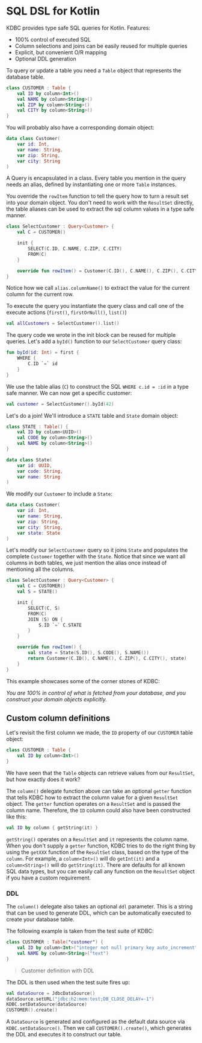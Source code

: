 # SQL DSL for Kotlin

KDBC provides type safe SQL queries for Kotlin. Features:

- 100% control of executed SQL
- Column selections and joins can be easily reused for multiple queries
- Explicit, but convenient O/R mapping
- Optional DDL generation

To query or update a table you need a `Table` object that represents the database table.

```kotlin
class CUSTOMER : Table {
    val ID by column<Int>()
    val NAME by column<String>()
    val ZIP by column<String>()
    val CITY by column<String>()
}
```

You will probably also have a corresponding domain object:

```kotlin
data class Customer(
    var id: Int,
    var name: String,
    var zip: String,
    var city: String
)
```


A Query is encapsulated in a class. Every table you mention in the
query needs an alias, defined by instantiating one or more `Table` instances.

You override the `rowItem` function to tell the query how to turn a result set
into your domain object. You don't need to work with the `ResultSet` directly,
the table aliases can be used to extract the sql column values in a type safe manner.

```kotlin
class SelectCustomer : Query<Customer> {
    val C = CUSTOMER()

    init {
        SELECT(C.ID, C.NAME, C.ZIP, C.CITY)
        FROM(C)
    }

    override fun rowItem() = Customer(C.ID(), C.NAME(), C.ZIP(), C.CITY())
}
```

Notice how we call `alias.columnName()` to extract the value for the current column for the current row.

To execute the query you instantiate the query class and call one of the execute actions (`first()`, `firstOrNull()`, `list()`)

```kotlin
val allCustomers = SelectCustomer().list()
```

The query code we wrote in the init block can be reused for multiple queries. Let's add a `byId()` function to our `SelectCustomer` query class:

```kotlin
fun byId(id: Int) = first {
    WHERE {
        C.ID `=` id
    }
}
```

We use the table alias (`C`) to construct the SQL `WHERE c.id = :id` in a type safe manner. We can now get a specific customer:

```kotlin
val customer = SelectCustomer().byId(42)
```

Let's do a join! We'll introduce a `STATE` table and `State` domain object:

```kotlin
class STATE : Table() {
    val ID by column<UUID>()
    val CODE by column<String>()
    val NAME by column<String>()
}

data class State(
    var id: UUID,
    var code: String,
    var name: String
)
```

We modify our `Customer` to include a `State`:

```kotlin
data class Customer(
    var id: Int,
    var name: String,
    var zip: String,
    var city: String,
    var state: State
)
```

Let's modify our `SelectCustomer` query so it joins `State` and populates the complete `Customer`
together with the `State`. Notice that since we want all columns in both tables, we just
mention the alias once instead of mentioning all the columns.

```kotlin
class SelectCustomer : Query<Customer> {
    val C = CUSTOMER()
    val S = STATE()

    init {
        SELECT(C, S)
        FROM(C)
        JOIN (S) ON {
            S.ID `=` C.STATE
        }
    }

    override fun rowItem() {
        val state = State(S.ID(), S.CODE(), S.NAME())
        return Customer(C.ID(), C.NAME(), C.ZIP(), C.CITY(), state)
    }
}
```

This example showcases some of the corner stones of KDBC:

*You are 100% in control of what is fetched from your database, and you
construct your domain objects explicitly.*

## Custom column definitions

Let's revisit the first column we made, the `ID` property of our `CUSTOMER` table object:

```kotlin
class CUSTOMER : Table {
    val ID by column<Int>()
}
```

We have seen that the `Table` objects can retrieve values from our `ResultSet`, but how exactly does it work?

The `column()` delegate function above can take an optional `getter` function that tells KDBC how to extract
the column value for a given `ResultSet` object. The `getter` function operates on a `ResultSet` and is passed
the column name. Therefore, the `ID` column could also have been constructed like this:

```kotlin
val ID by column { getString(it) }
```

`getString()` operates on a `ResultSet` and `it` represents the column name.
When you don't supply a `getter` function, KDBC tries to do the right thing by using the `getXXX` function
of the `ResultSet` class, based on the type of the `column`. For example, a `column<Int>()` will
do `getInt(it)` and a `column<String>()` will do `getString(it)`. There are defaults for all known
SQL data types, but you can easily call any function on the `ResultSet` object if you have a custom
requirement.

### DDL

The `column()` delegate also takes an optional `ddl` parameter. This is a string that can be used to
generate DDL, which can be automatically executed to create your database table.

The following example is taken from the test suite of KDBC:

```kotlin
class CUSTOMER : Table("customer") {
    val ID by column<Int>("integer not null primary key auto_increment")
    val NAME by column<String>("text")
}
```
> Customer definition with DDL

The DDL is then used when the test suite fires up:

```kotlin
val dataSource = JdbcDataSource()
dataSource.setURL("jdbc:h2:mem:test;DB_CLOSE_DELAY=-1")
KDBC.setDataSource(dataSource)
CUSTOMER().create()
```

A `DataSource` is generated and configured as the default data source via `KDBC.setDataSource()`. Then
we call `CUSTOMER().create()`, which generates the DDL and executes it to construct our table.